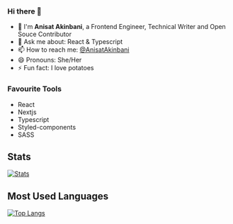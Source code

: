### Hi there 👋 

<!--
**Annysah/Annysah** is a ✨ _special_ ✨ repository because its `README.md` (this file) appears on your GitHub profile.

Here are some ideas to get you started:

- 🔭 I’m currently working on ...
- 🌱 I’m currently learning ...
- 👯 I’m looking to collaborate on ...
- 🤔 I’m looking for help with ...
- 💬 Ask me about ...
- 📫 How to reach me: ...
- 😄 Pronouns: ...
- ⚡ Fun fact: ...
-->
- 🌱 I'm **Anisat Akinbani**, a Frontend Engineer, Technical Writer and Open Souce Contributor
- 💬 Ask me about: React & Typescript
- 📫 How to reach me: [@AnisatAkinbani](https://twitter.com/_annysah)
- 😄 Pronouns: She/Her
- ⚡ Fun fact: I love potatoes

### Favourite Tools
- React
- Nextjs 
- Typescript 
- Styled-components 
- SASS

## Stats
[![Stats](https://github-readme-stats.vercel.app/api?username=Annysah&show_icons=true&theme=tokyonight)](https://github.com/anuraghazra/github-readme-stats)

<!--## Commit Streak
[![Annysah's GitHub commit streak](https://github-readme-streak-stats.herokuapp.com/?user=Annysah&theme=tokyonight&fire=FFA500&ring=FFA500)](https://git.io/streak-stats)-->
    
## Most Used Languages
[![Top Langs](https://github-readme-stats.vercel.app/api/top-langs/?username=Annysah&layout=compact&theme=tokyonight)](https://github.com/anuraghazra/github-readme-stats)
